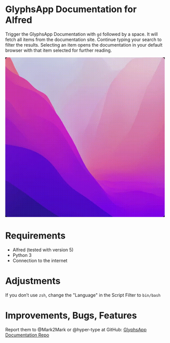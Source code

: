 # GlyphsApp Documentation for Alfred

Trigger the GlyphsApp Documentation with `gd` followed by a space. It will fetch all items from the documentation site. Continue typing your search to filter the results. Selecting an item opens the documentation in your default browser with that item selected for further reading.

![Alt Text](.images/alfred-glyphs-docu-1.gif)


# Requirements

- Alfred (tested with version 5)
- Python 3
- Connection to the internet


# Adjustments

If you don’t use `zsh`, change the "Language" in the Script Filter to `bin/bash`

# Improvements, Bugs, Features

Report them to @Mark2Mark or @hyper-type at GitHub:
[GlyphsApp Documentation Repo](https://github.com/hyper-type/alfred-glyphs-docu)